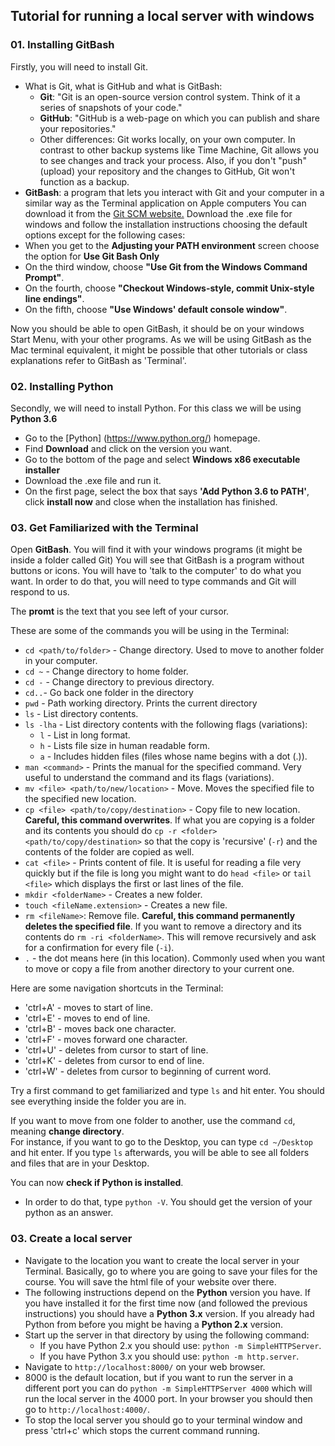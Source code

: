## Tutorial for running a local server with windows

### 01. Installing GitBash

Firstly, you will need to install Git.

* What is Git, what is GitHub and what is GitBash:
  * **Git**: "Git is an open-source version control system. Think of it a series of snapshots of your code."
  * **GitHub**: "GitHub is a web-page on which you can publish and share your repositories."
  * Other differences: Git works locally, on your own computer. In contrast to other backup systems like Time Machine, Git allows you to see changes and track your process. Also, if you don't "push" (upload) your repository and the changes to GitHub, Git won't function as a backup.
* **GitBash**: a program that lets you interact with Git and your computer in a similar way as the Terminal application on Apple computers
You can download it from the [Git SCM website.](https://git-scm.com/download)
Download the .exe file for windows and follow the installation instructions choosing the default options except for the following cases:
* When you get to the **Adjusting your PATH environment** screen choose the option for **Use Git Bash Only**
* On the third window, choose **"Use Git from the Windows Command Prompt"**.
* On the fourth, choose **"Checkout Windows-style, commit Unix-style line endings"**.
* On the fifth, choose **"Use Windows' default console window"**.

Now you should be able to open GitBash, it should be on your windows Start Menu, with your other programs.
As we will be using GitBash as the Mac terminal equivalent, it might be possible that other tutorials or class explanations refer to GitBash as 'Terminal'.  

### 02. Installing Python

Secondly, we will need to install Python.
For this class we will be using **Python 3.6**
* Go to the [Python] (https://www.python.org/) homepage.
* Find **Download** and click on the version you want.
* Go to the bottom of the page and select **Windows x86 executable installer**
* Download the .exe file and run it.
* On the first page, select the box that says **'Add Python 3.6 to PATH'**, click **install now** and close when the installation has finished.

### 03. Get Familiarized with the Terminal

Open **GitBash**. You will find it with your windows programs (it might be inside a folder called Git)
You will see that GitBash is a program without buttons or icons. You will have to 'talk to the computer' to do what you want.
In order to do that, you will need to type commands and Git will respond to us.

The **promt** is the text that you see left of your cursor.

These are some of the commands you will be using in the Terminal:

* `cd <path/to/folder>` - Change directory. Used to move to another folder in your computer.
* `cd ~` - Change directory to home folder.
* `cd -` - Change directory to previous directory.
* `cd..`- Go back one folder in the directory
* `pwd` - Path working directory. Prints the current directory
* `ls` - List directory contents.
* `ls -lha` - List directory contents with the following flags (variations):
  * `l` - List in long format.
  * `h` - Lists file size in human readable form.
  * `a` - Includes hidden files (files whose name begins with a dot (.)).
* `man <command>` - Prints the manual for the specified command. Very useful to understand the command and its flags (variations).
* `mv <file> <path/to/new/location>` - Move. Moves the specified file to the specified new location.
* `cp <file> <path/to/copy/destination>` - Copy file to new location. **Careful, this command overwrites**. If what you are copying is a folder and its contents you should do `cp -r <folder> <path/to/copy/destination>` so that the copy is 'recursive' (`-r`) and the contents of the folder are copied as well.
* `cat <file>` - Prints content of file. It is useful for reading a file very quickly but if the file is long you might want to do `head <file>` or `tail <file>` which displays the first or last lines of the file.
* `mkdir <folderName>` - Creates a new folder.
* `touch <fileName.extension>` - Creates a new file.
* `rm <fileName>`: Remove file. **Careful, this command permanently deletes the specified file**. If you want to remove a directory and its contents do `rm -ri <folderName>`. This will remove recursively and ask for a confirmation for every file (`-i`).
* `.` - the dot means here (in this location). Commonly used when you want to move or copy a file from another directory to your current one.

Here are some navigation shortcuts in the Terminal:
* 'ctrl+A' - moves to start of line.
* 'ctrl+E' - moves to end of line.
* 'ctrl+B' - moves back one character.
* 'ctrl+F' - moves forward one character.
* 'ctrl+U' - deletes from cursor to start of line.
* 'ctrl+K' - deletes from cursor to end of line.
* 'ctrl+W' - deletes from cursor to beginning of current word.

Try a first command to get familiarized and type `ls` and hit enter.
You should see everything inside the folder you are in.

If you want to move from one folder to another, use the command `cd`, meaning **change directory**.  
For instance, if you want to go to the Desktop, you can type `cd ~/Desktop`  and hit enter.
If you type `ls` afterwards, you will be able to see all folders and files that are in your Desktop.

You can now **check if Python is installed**.
* In order to do that, type `python -V`. You should get the version of your python as an answer.

### 03. Create a local server

* Navigate to the location you want to create the local server in your Terminal. Basically, go to where you are going to save your files for the course. You will save the html file of your website over there.
* The following instructions depend on the **Python** version you have. If you have installed it for the first time now (and followed the previous instructions) you should have a **Python 3.x** version. If you already had Python from before you might be having a **Python 2.x** version.
* Start up the server in that directory by using the following command:
  * If you have Python 2.x you should use: `python -m SimpleHTTPServer`.
  * If you have Python 3.x you should use: `python -m http.server`.
* Navigate to `http://localhost:8000/` on your web browser.
* 8000 is the default location, but if you want to run the server in a different port you can do `python -m SimpleHTTPServer 4000` which will run the local server in the 4000 port. In your browser you should then go to `http://localhost:4000/`.
* To stop the local server you should go to your terminal window and press 'ctrl+c' which stops the current command running.
